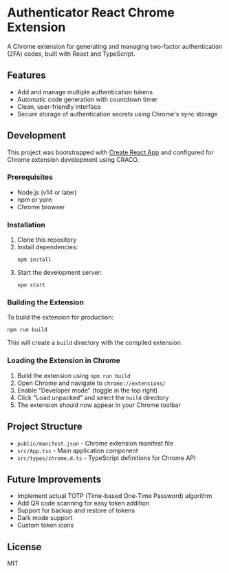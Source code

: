 # Authenticator React Chrome Extension

A Chrome extension for generating and managing two-factor authentication (2FA) codes, built with React and TypeScript.

## Features

- Add and manage multiple authentication tokens
- Automatic code generation with countdown timer
- Clean, user-friendly interface
- Secure storage of authentication secrets using Chrome's sync storage

## Development

This project was bootstrapped with [Create React App](https://github.com/facebook/create-react-app) and configured for Chrome extension development using CRACO.

### Prerequisites

- Node.js (v14 or later)
- npm or yarn
- Chrome browser

### Installation

1. Clone this repository
2. Install dependencies:
   ```
   npm install
   ```
3. Start the development server:
   ```
   npm start
   ```

### Building the Extension

To build the extension for production:

```
npm run build
```

This will create a `build` directory with the compiled extension.

### Loading the Extension in Chrome

1. Build the extension using `npm run build`
2. Open Chrome and navigate to `chrome://extensions/`
3. Enable "Developer mode" (toggle in the top right)
4. Click "Load unpacked" and select the `build` directory
5. The extension should now appear in your Chrome toolbar

## Project Structure

- `public/manifest.json` - Chrome extension manifest file
- `src/App.tsx` - Main application component
- `src/types/chrome.d.ts` - TypeScript definitions for Chrome API

## Future Improvements

- Implement actual TOTP (Time-based One-Time Password) algorithm
- Add QR code scanning for easy token addition
- Support for backup and restore of tokens
- Dark mode support
- Custom token icons

## License

MIT

